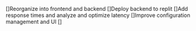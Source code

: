 []Reorganize into frontend and backend
[]Deploy backend to replit
[]Add response times and analyze and optimize latency
[]Improve configuration management and UI
[]
